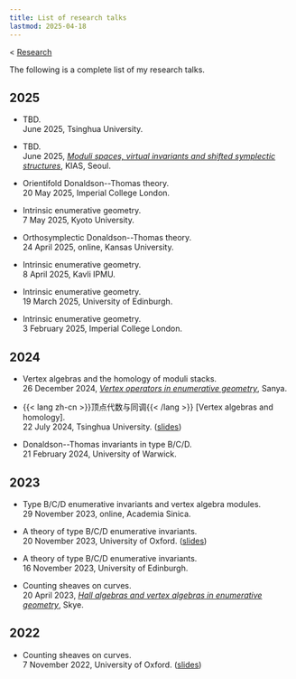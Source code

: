 ```yaml
---
title: List of research talks
lastmod: 2025-04-18
---
```


< [Research](/research)

The following is a complete list of my research talks.

## 2025

- TBD.\
  June 2025, Tsinghua University.

- TBD.\
  June 2025, [_Moduli spaces, virtual invariants and shifted symplectic structures_](http://events.kias.re.kr/h/WMV25/), KIAS, Seoul.

- Orientifold Donaldson--Thomas theory.\
  20 May 2025, Imperial College London.

- Intrinsic enumerative geometry.\
  7 May 2025, Kyoto University.

- Orthosymplectic Donaldson--Thomas theory.\
  24 April 2025, online, Kansas University.

- Intrinsic enumerative geometry.\
  8 April 2025, Kavli IPMU.

- Intrinsic enumerative geometry.\
  19 March 2025, University of Edinburgh.

- Intrinsic enumerative geometry.\
  3 February 2025, Imperial College London.

## 2024

- Vertex algebras and the homology of moduli stacks.\
  26 December 2024, [_Vertex operators in enumerative geometry_](https://www.tsimf.cn/meeting/detail?id=389), Sanya.

- {{< lang zh-cn >}}顶点代数与同调{{< /lang >}}
  \[Vertex algebras and homology\].\
  22 July 2024, Tsinghua University. ([slides](/pdf/20240722-tsinghua.pdf))

- Donaldson--Thomas invariants in type B/C/D.\
  21 February 2024, University of Warwick.

## 2023

- Type B/C/D enumerative invariants and vertex algebra modules.\
  29 November 2023, online, Academia Sinica.

- A theory of type B/C/D enumerative invariants.\
  20 November 2023, University of Oxford.
  ([slides](/pdf/20231120-self-dual.pdf))

- A theory of type B/C/D enumerative invariants.\
  16 November 2023, University of Edinburgh.

- Counting sheaves on curves.\
  20 April 2023, [_Hall algebras and vertex algebras in enumerative geometry_](https://www.maths.ed.ac.uk/~lhenneca/Skye2023.html), Skye.

## 2022

- Counting sheaves on curves.\
  7 November 2022, University of Oxford.
  ([slides](/pdf/20221107-curves.pdf))

